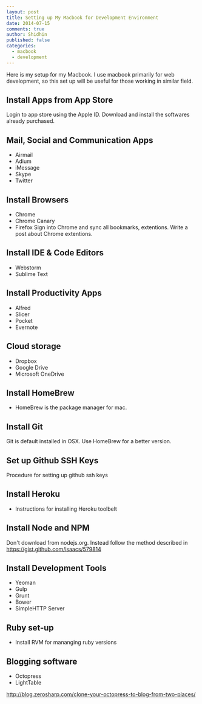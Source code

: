 ```yaml
---
layout: post
title: Setting up My Macbook for Development Environment
date: 2014-07-15 
comments: true
author: Shidhin
published: false
categories: 
  - macbook
  - development
---
```


Here is my setup for my Macbook. I use macbook primarily for web development, so this set up will be useful for those working in similar field.
<!-- more -->
## Install Apps from App Store

Login to app store using the Apple ID. Download and install the softwares already purchased. 

## Mail, Social and Communication Apps

- Airmail
- Adium
- iMessage
- Skype
- Twitter

## Install Browsers

- Chrome 
- Chrome Canary
- Firefox
Sign into Chrome and sync all bookmarks, extentions. Write a post about Chrome extentions.

## Install IDE & Code Editors
	
- Webstorm
- Sublime Text

## Install Productivity Apps
	
- Alfred
- Slicer
- Pocket
- Evernote

## Cloud storage

- Dropbox
- Google Drive
- Microsoft OneDrive

## Install HomeBrew    

- HomeBrew is the package manager for mac.

## Install Git

Git is default installed in OSX. Use HomeBrew for a better version.

## Set up Github SSH Keys
Procedure for setting up github ssh keys

## Install Heroku
- Instructions for installing Heroku toolbelt

## Install Node and NPM
	
Don't download from nodejs.org. Instead follow the method described in https://gist.github.com/isaacs/579814
    
## Install Development Tools
- Yeoman
- Gulp
- Grunt
- Bower
- SimpleHTTP Server

## Ruby set-up
- Install RVM for mananging ruby versions

## Blogging software

- Octopress
- LightTable

http://blog.zerosharp.com/clone-your-octopress-to-blog-from-two-places/



